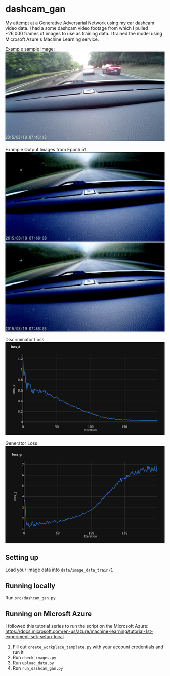 # dashcam_gan

My attempt at a Generative Adversarial Network using my car dashcam video data. I had a some dashcam video footage from which I pulled ~26,000 frames of images to use as training data. I trained the model using Microsoft Azure's Machine Learning service.

Example sample image:
![Example sample image](example_sample_image.jpg)

Example Output Images from Epoch 51
![Example output 1](outputs/sample_51-1.png)
![Example output 2](outputs/sample_51-2.png)

Discriminator Loss
![Discriminator Loss](outputs/d_loss.png)

Generator Loss
![Generator Loss](outputs/g_loss.png)

## Setting up
Load your image data into ```data/image_data_train/1```

## Running locally
Run ```src/dashcam_gan.py```


## Running on Microsft Azure
I followed this tutorial series to run the script on the Microsoft Azure: https://docs.microsoft.com/en-us/azure/machine-learning/tutorial-1st-experiment-sdk-setup-local

1. Fill out ```create_workplace_template.py``` with your account credentials and run it
2. Run ```check_images.py```
3. Run ```upload_data.py```
4. Run ```run_dashcam_gan.py```
